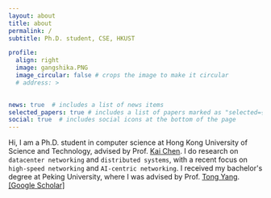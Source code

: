 ```yaml
---
layout: about
title: about
permalink: /
subtitle: Ph.D. student, CSE, HKUST

profile:
  align: right
  image: gangshika.PNG
  image_circular: false # crops the image to make it circular
  # address: >
    

news: true  # includes a list of news items
selected_papers: true # includes a list of papers marked as "selected={true}"
social: true  # includes social icons at the bottom of the page
---
```


<!-- Write your biography here. Tell the world about yourself. Link to your favorite [subreddit](http://reddit.com). You can put a picture in, too. The code is already in, just name your picture `prof_pic.jpg` and put it in the `img/` folder.

Put your address / P.O. box / other info right below your picture. You can also disable any these elements by editing `profile` property of the YAML header of your `_pages/about.md`. Edit `_bibliography/papers.bib` and Jekyll will render your [publications page](/al-folio/publications/) automatically.

Link to your social media connections, too. This theme is set up to use [Font Awesome icons](http://fortawesome.github.io/Font-Awesome/) and [Academicons](https://jpswalsh.github.io/academicons/), like the ones below. Add your Facebook, Twitter, LinkedIn, Google Scholar, or just disable all of them. -->

Hi, I am a Ph.D. student in computer science at Hong Kong University of Science and Technology, advised by Prof. [Kai Chen](https://cse.hkust.edu.hk/~kaichen/). I do research on `datacenter networking` and `distributed systems`, with a recent focus on `high-speed networking` and `AI-centric networking`. I received my bachelor's degree at Peking University, where I was advised by Prof. [Tong Yang](https://yangtonghome.github.io/). 
[[Google Scholar]](https://scholar.google.com/citations?hl=zh-CN&user=hr2JciwAAAAJ)